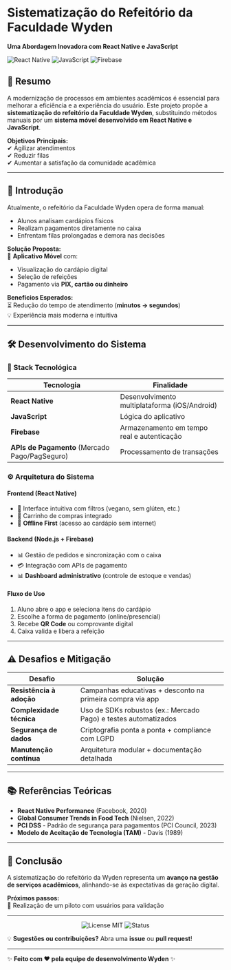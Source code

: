 # Sistematização do Refeitório da Faculdade Wyden  
**Uma Abordagem Inovadora com React Native e JavaScript**  

![React Native](https://img.shields.io/badge/React_Native-20232A?style=for-the-badge&logo=react&logoColor=61DAFB) ![JavaScript](https://img.shields.io/badge/JavaScript-F7DF1E?style=for-the-badge&logo=javascript&logoColor=black) ![Firebase](https://img.shields.io/badge/Firebase-FFCA28?style=for-the-badge&logo=firebase&logoColor=black)  

## 📌 Resumo  
A modernização de processos em ambientes acadêmicos é essencial para melhorar a eficiência e a experiência do usuário. Este projeto propõe a **sistematização do refeitório da Faculdade Wyden**, substituindo métodos manuais por um **sistema móvel desenvolvido em React Native e JavaScript**.  

**Objetivos Principais:**  
✔ Agilizar atendimentos  
✔ Reduzir filas  
✔ Aumentar a satisfação da comunidade acadêmica  

---

## 🚀 Introdução  
Atualmente, o refeitório da Faculdade Wyden opera de forma manual:  
- Alunos analisam cardápios físicos  
- Realizam pagamentos diretamente no caixa  
- Enfrentam filas prolongadas e demora nas decisões  

**Solução Proposta:**  
📲 **Aplicativo Móvel** com:  
- Visualização do cardápio digital  
- Seleção de refeições  
- Pagamento via **PIX, cartão ou dinheiro**  

**Benefícios Esperados:**  
⏳ Redução do tempo de atendimento (**minutos → segundos**)  
💡 Experiência mais moderna e intuitiva  

---

## 🛠️ Desenvolvimento do Sistema  

### 🔧 Stack Tecnológica  
| Tecnologia | Finalidade |  
|------------|------------|  
| **React Native** | Desenvolvimento multiplataforma (iOS/Android) |  
| **JavaScript** | Lógica do aplicativo |  
| **Firebase** | Armazenamento em tempo real e autenticação |  
| **APIs de Pagamento** (Mercado Pago/PagSeguro) | Processamento de transações |  

### ⚙️ Arquitetura do Sistema  
#### **Frontend (React Native)**  
- 📱 Interface intuitiva com filtros (vegano, sem glúten, etc.)  
- 🛒 Carrinho de compras integrado  
- 🔄 **Offline First** (acesso ao cardápio sem internet)  

#### **Backend (Node.js + Firebase)**  
- 📊 Gestão de pedidos e sincronização com o caixa  
- 💳 Integração com APIs de pagamento  
- 📊 **Dashboard administrativo** (controle de estoque e vendas)  

#### **Fluxo de Uso**  
1. Aluno abre o app e seleciona itens do cardápio  
2. Escolhe a forma de pagamento (online/presencial)  
3. Recebe **QR Code** ou comprovante digital  
4. Caixa valida e libera a refeição  

---

## ⚠️ Desafios e Mitigação  

| Desafio | Solução |  
|---------|---------|  
| **Resistência à adoção** | Campanhas educativas + desconto na primeira compra via app |  
| **Complexidade técnica** | Uso de SDKs robustos (ex.: Mercado Pago) e testes automatizados |  
| **Segurança de dados** | Criptografia ponta a ponta + compliance com LGPD |  
| **Manutenção contínua** | Arquitetura modular + documentação detalhada |  

---

## 📚 Referências Teóricas  
- **React Native Performance** (Facebook, 2020)  
- **Global Consumer Trends in Food Tech** (Nielsen, 2022)  
- **PCI DSS** - Padrão de segurança para pagamentos (PCI Council, 2023)  
- **Modelo de Aceitação de Tecnologia (TAM)** - Davis (1989)  

---

## 🎯 Conclusão  
A sistematização do refeitório da Wyden representa um **avanço na gestão de serviços acadêmicos**, alinhando-se às expectativas da geração digital.  

**Próximos passos:**  
🔹 Realização de um piloto com usuários para validação  

---

<div align="center">  
  <img src="https://img.shields.io/badge/License-MIT-blue" alt="License MIT">  
  <img src="https://img.shields.io/badge/Status-Em%20Desenvolvimento-yellow" alt="Status">  
</div>  

💡 **Sugestões ou contribuições?** Abra uma **issue** ou **pull request**!  

--- 

✨ **Feito com ❤️ pela equipe de desenvolvimento Wyden** ✨